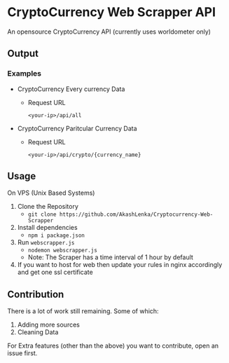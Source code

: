 # CryptoCurrency Web Scrapper API

An opensource CryptoCurrency API (currently uses worldometer only)

## Output

### Examples

- CryptoCurrency Every currency Data
    + Request URL
        ```
        <your-ip>/api/all
        ```

- CryptoCurrency Paritcular Currency Data
    + Request URL
        ```
        <your-ip>/api/crypto/{currency_name}
        ```
    

## Usage

On VPS (Unix Based Systems)

1. Clone the Repository
    + `git clone https://github.com/AkashLenka/Cryptocurrency-Web-Scrapper`
2. Install dependencies
    + `npm i package.json`
2. Run `webscrapper.js`
    + `nodemon webscrapper.js`
    + Note: The Scraper has a time interval of 1 hour by default
3. If you want to host for web then update your rules in nginx accordingly and get one ssl certificate

## Contribution

There is a lot of work still remaining. Some of which:
1. Adding more sources
2. Cleaning Data

For Extra features (other than the above) you want to contribute, open an issue first.
